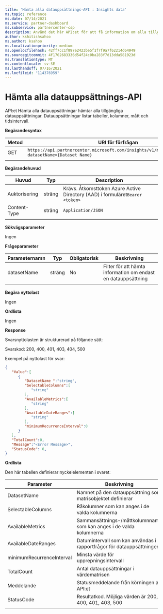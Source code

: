 ```yaml
---
title: 'Hämta alla datauppsättnings-API : Insights data'
ms.topic: reference
ms.date: 07/14/2021
ms.service: partner-dashboard
ms.subservice: partnercenter-csp
description: Använd det här API:et för att få information om alla tillgängliga datauppsättningar i Partner Center-insikter.
author: kshitishsahoo
ms.author: ksahoo
ms.localizationpriority: medium
ms.openlocfilehash: 42ff7cc1f097e2423be5f1f7f9a7f62214d64949
ms.sourcegitcommit: 4f1702683336d54f24c0ba283f7d13dda581923d
ms.translationtype: MT
ms.contentlocale: sv-SE
ms.lasthandoff: 07/16/2021
ms.locfileid: "114376959"
---
```

# <a name="get-all-datasets-api"></a>Hämta alla datauppsättnings-API

API:et Hämta alla datauppsättningar hämtar alla tillgängliga datauppsättningar. Datauppsättningar listar tabeller, kolumner, mått och tidsintervall.

**Begärandesyntax**

|    Metod    |    URI för förfrågan    |
|    ----    |    ----    |
|    GET    |    `https://api.partnercenter.microsoft.com/insights/v1/mpn/ScheduledDataset?datasetName={Dataset Name}`     |
|        |        |

**Begärandehuvud**

|    Huvud    |    Typ    |    Description    |
|    ----    |    ----    |    ----    |
|    Auktorisering    |    sträng    |    Krävs. Åtkomsttoken Azure Active Directory (AAD) i formuläret`Bearer <token>`    |
|    Content-Type    |    sträng    |    `Application/JSON`    |
|        |        |        |

**Sökvägsparameter**

Ingen

**Frågeparameter**

|    Parameternamn    |    Typ    |    Obligatorisk    |    Beskrivning    |
|    ----    |    ----    |    ----    |    ----    |
|    datasetName    |    sträng    |    No    |    Filter för att hämta information om endast en datauppsättning    |
|        |        |        |        |

**Begära nyttolast**

Ingen

**Ordlista**

Ingen

**Response**

Svarsnyttolasten är strukturerad på följande sätt:

Svarskod: 200, 400, 401, 403, 404, 500

Exempel på nyttolast för svar:

```json
{ 
   "Value":[ 
      { 
         "DatasetName ":"string", 
         "SelectableColumns":[ 
            "string" 
         ], 
         "AvailableMetrics":[ 
            "string" 
         ], 
         "AvailableDateRanges":[ 
            "string" 
         ], 
         "minimumRecurrenceInterval":0 
      } 
   ], 
   "TotalCount":0, 
   "Message":"<Error Message>", 
   "StatusCode": 0, 
} 
```

**Ordlista**

Den här tabellen definierar nyckelelementen i svaret:

|    Parameter    |    Beskrivning    |
|    ----    |    ----    |
|    DatasetName     |    Namnet på den datauppsättning som matrisobjektet definierar     |
|    SelectableColumns     |    Råkolumner som kan anges i de valda kolumnerna     |
|    AvailableMetrics     |    Sammansättnings-/måttkolumnnamn som kan anges i de valda kolumnerna     |
|    AvailableDateRanges     |    Datumintervall som kan användas i rapportfrågor för datauppsättningen     |
|    minimumRecurrenceInterval     |    Minsta värde för upprepningsintervall     |
|    TotalCount     |    Antal datauppsättningar i värdematrisen     |
|    Meddelande     |    Statusmeddelande från körningen av API:et     |
|    StatusCode     |    Resultatkod. Möjliga värden är 200, 400, 401, 403, 500     |
|        |        |
